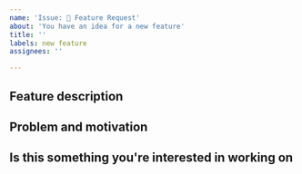 ```yaml
---
name: 'Issue: 🎁 Feature Request'
about: 'You have an idea for a new feature'
title: ''
labels: new feature
assignees: ''

---
```


<!--
Thanks for requesting a feature.

Before opening a new issue, please make sure that we do not have any duplicates already open. You can ensure this by searching the issue list for this repository. If there is a duplicate, please close your issue and add a comment to the existing issue instead.
-->

## Feature description
<!---
Provide a detailed description of the feature or improvement you are proposing. What specific solution would you like? What is the expected behaviour?

Add any other context, screenshots, or code snippets about the feature request here as well.
-->

## Problem and motivation
<!---
Why is this change important to you? What is the problem this feature would solve? How would you use it?
-->

## Is this something you're interested in working on
<!--- Yes or No -->
